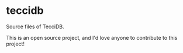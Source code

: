 # teccidb
Source files of TecciDB.

This is an open source project, and I'd love anyone to contribute to this project!
